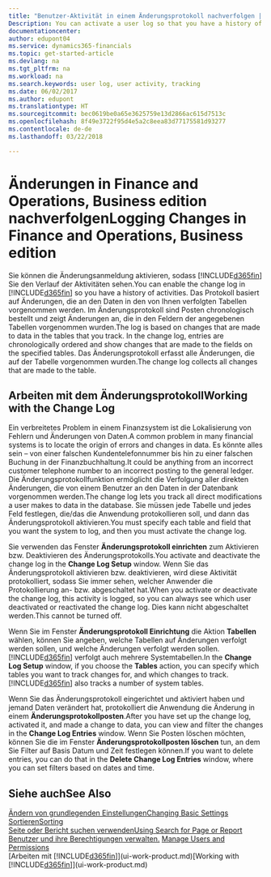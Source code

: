 ```yaml
---
title: "Benutzer-Aktivität in einem Änderungsprotokoll nachverfolgen | Microsoft Docs"
Description: You can activate a user log so that you have a history of any changes made to data in tracked tables.
documentationcenter: 
author: edupont04
ms.service: dynamics365-financials
ms.topic: get-started-article
ms.devlang: na
ms.tgt_pltfrm: na
ms.workload: na
ms.search.keywords: user log, user activity, tracking
ms.date: 06/02/2017
ms.author: edupont
ms.translationtype: HT
ms.sourcegitcommit: bec0619be0a65e3625759e13d2866ac615d7513c
ms.openlocfilehash: 8f49e3722f95d4e5a2c8eea83d77175581d93277
ms.contentlocale: de-de
ms.lasthandoff: 03/22/2018

---
```

# <a name="logging-changes-in-finance-and-operations-business-edition"></a><span data-ttu-id="2db1d-102">Änderungen in Finance and Operations, Business edition nachverfolgen</span><span class="sxs-lookup"><span data-stu-id="2db1d-102">Logging Changes in Finance and Operations, Business edition</span></span> 
<span data-ttu-id="2db1d-103">Sie können die Änderungsanmeldung aktivieren, sodass [!INCLUDE[d365fin](includes/d365fin_md.md)] Sie den Verlauf der Aktivitäten sehen.</span><span class="sxs-lookup"><span data-stu-id="2db1d-103">You can enable the change log in [!INCLUDE[d365fin](includes/d365fin_md.md)] so you have a history of activities.</span></span> <span data-ttu-id="2db1d-104">Das Protokoll basiert auf Änderungen, die an den Daten in den von Ihnen verfolgten Tabellen vorgenommen werden. Im Änderungsprotokoll sind Posten chronologisch bestellt und zeigt Änderungen an, die in den Feldern der angegebenen Tabellen vorgenommen wurden.</span><span class="sxs-lookup"><span data-stu-id="2db1d-104">The log is based on changes that are made to data in the tables that you track. In the change log, entries are chronologically ordered and show changes that are made to the fields on the specified tables.</span></span> <span data-ttu-id="2db1d-105">Das Änderungsprotokoll erfasst alle Änderungen, die auf der Tabelle vorgenommen wurden.</span><span class="sxs-lookup"><span data-stu-id="2db1d-105">The change log collects all changes that are made to the table.</span></span>  

## <a name="working-with-the-change-log"></a><span data-ttu-id="2db1d-106">Arbeiten mit dem Änderungsprotokoll</span><span class="sxs-lookup"><span data-stu-id="2db1d-106">Working with the Change Log</span></span>
<span data-ttu-id="2db1d-107">Ein verbreitetes Problem in einem Finanzsystem ist die Lokalisierung von Fehlern und Änderungen von Daten.</span><span class="sxs-lookup"><span data-stu-id="2db1d-107">A common problem in many financial systems is to locate the origin of errors and changes in data.</span></span> <span data-ttu-id="2db1d-108">Es könnte alles sein – von einer falschen Kundentelefonnummer bis hin zu einer falschen Buchung in der Finanzbuchhaltung.</span><span class="sxs-lookup"><span data-stu-id="2db1d-108">It could be anything from an incorrect customer telephone number to an incorrect posting to the general ledger.</span></span> <span data-ttu-id="2db1d-109">Die Änderungsprotokollfunktion ermöglicht die Verfolgung aller direkten Änderungen, die von einem Benutzer an den Daten in der Datenbank vorgenommen werden.</span><span class="sxs-lookup"><span data-stu-id="2db1d-109">The change log lets you track all direct modifications a user makes to data in the database.</span></span> <span data-ttu-id="2db1d-110">Sie müssen jede Tabelle und jedes Feld festlegen, die/das die Anwendung protokollieren soll, und dann das Änderungsprotokoll aktivieren.</span><span class="sxs-lookup"><span data-stu-id="2db1d-110">You must specify each table and field that you want the system to log, and then you must activate the change log.</span></span>  

<span data-ttu-id="2db1d-111">Sie verwenden das Fenster **Änderungsprotokoll einrichten** zum Aktivieren bzw. Deaktivieren des Änderungsprotokolls.</span><span class="sxs-lookup"><span data-stu-id="2db1d-111">You activate and deactivate the change log in the **Change Log Setup** window.</span></span> <span data-ttu-id="2db1d-112">Wenn Sie das Änderungsprotokoll aktivieren bzw. deaktivieren, wird diese Aktivität protokolliert, sodass Sie immer sehen, welcher Anwender die Protokollierung an- bzw. abgeschaltet hat.</span><span class="sxs-lookup"><span data-stu-id="2db1d-112">When you activate or deactivate the change log, this activity is logged, so you can always see which user deactivated or reactivated the change log.</span></span> <span data-ttu-id="2db1d-113">Dies kann nicht abgeschaltet werden.</span><span class="sxs-lookup"><span data-stu-id="2db1d-113">This cannot be turned off.</span></span>  

<span data-ttu-id="2db1d-114">Wenn Sie im Fenster **Änderungsprotokoll Einrichtung** die Aktion **Tabellen** wählen, können Sie angeben, welche Tabellen auf Änderungen verfolgt werden sollen, und welche Änderungen verfolgt werden sollen. [!INCLUDE[d365fin](includes/d365fin_md.md)] verfolgt auch mehrere Systemtabellen.</span><span class="sxs-lookup"><span data-stu-id="2db1d-114">In the **Change Log Setup** window, if you choose the **Tables** action, you can specify which tables you want to track changes for, and which changes to track. [!INCLUDE[d365fin](includes/d365fin_md.md)] also tracks a number of system tables.</span></span>

<span data-ttu-id="2db1d-115">Wenn Sie das Änderungsprotokoll eingerichtet und aktiviert haben und jemand Daten verändert hat, protokolliert die Anwendung die Änderung in einem **Änderungsprotokollposten**.</span><span class="sxs-lookup"><span data-stu-id="2db1d-115">After you have set up the change log, activated it, and made a change to data, you can view and filter the changes in the **Change Log Entries** window.</span></span> <span data-ttu-id="2db1d-116">Wenn Sie Posten löschen möchten, können Sie die im Fenster **Änderungsprotokollposten löschen** tun, an dem Sie Filter auf Basis Datum und Zeit festlegen können.</span><span class="sxs-lookup"><span data-stu-id="2db1d-116">If you want to delete entries, you can do that in the **Delete Change Log Entries** window, where you can set filters based on dates and time.</span></span>  

## <a name="see-also"></a><span data-ttu-id="2db1d-117">Siehe auch</span><span class="sxs-lookup"><span data-stu-id="2db1d-117">See Also</span></span>
[<span data-ttu-id="2db1d-118">Ändern von grundlegenden Einstellungen</span><span class="sxs-lookup"><span data-stu-id="2db1d-118">Changing Basic Settings</span></span>](ui-change-basic-settings.md)  
[<span data-ttu-id="2db1d-119">Sortieren</span><span class="sxs-lookup"><span data-stu-id="2db1d-119">Sorting</span></span>](ui-sorting.md)  
[<span data-ttu-id="2db1d-120">Seite oder Bericht suchen verwenden</span><span class="sxs-lookup"><span data-stu-id="2db1d-120">Using Search for Page or Report</span></span>](ui-search.md)  
<span data-ttu-id="2db1d-121">[Benutzer und ihre Berechtigungen verwalten.](ui-how-users-permissions.md)  </span><span class="sxs-lookup"><span data-stu-id="2db1d-121">[Manage Users and Permissions](ui-how-users-permissions.md)  </span></span>  
<span data-ttu-id="2db1d-122">[Arbeiten mit [!INCLUDE[d365fin](includes/d365fin_md.md)]](ui-work-product.md)</span><span class="sxs-lookup"><span data-stu-id="2db1d-122">[Working with [!INCLUDE[d365fin](includes/d365fin_md.md)]](ui-work-product.md)</span></span>  


